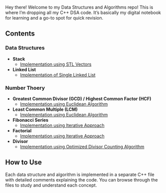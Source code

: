 Hey there! Welcome to my Data Structures and Algorithms repo! This is where I’m dropping all my C++ DSA code. It’s basically my digital notebook for learning and a go-to spot for quick revision.

## Contents
### Data Structures
- **Stack**
  - [Implementation using STL Vectors](https://github.com/emonislive/learn-DSA-with-me/blob/main/Data%20Structures/Stack.cpp)
- **Linked List**
  - [Implementation of Single Linked List](https://github.com/emonislive/learn-DSA-with-me/blob/main/Data%20Structures/Linked%20List.cpp)

### Number Thoery
- **Greatest Common Divisor (GCD) / Highest Common Factor (HCF)**
  - [Implementation using Euclidean Algorithm](https://github.com/emonislive/learn-DSA-with-me/blob/main/Number%20Theory/GCD.cpp)
- **Least Common Multiple (LCM)**
  - [Implementation using Euclidean Algorithm](https://github.com/emonislive/learn-DSA-with-me/blob/main/Number%20Theory/LCM.cpp)
- **Fibonacci Series**
  - [Implementation using Iterative Approach](https://github.com/emonislive/learn-DSA-with-me/blob/main/Number%20Theory/Fibonacci.cpp)
- **Factorial**
  - [Implementation using Iterative Approach](https://github.com/emonislive/learn-DSA-with-me/blob/main/Number%20Theory/Factorial.cpp)
- **Divisor**
  - [Implementation using Optimized Divisor Counting Algorithm](https://github.com/emonislive/learn-DSA-with-me/blob/main/Number%20Theory/Divisor.cpp)

## How to Use
Each data structure and algorithm is implemented in a separate C++ file with detailed comments explaining the code. You can browse through the files to study and understand each concept.
